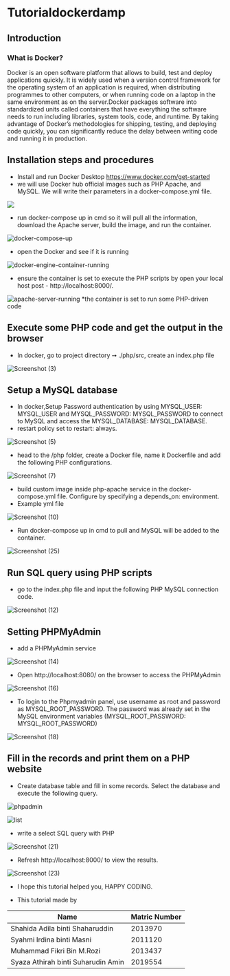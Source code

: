 # Tutorialdockerdamp

## Introduction 
### What is Docker?
Docker is an open software platform that allows to build, test and deploy applications quickly.
It is widely used when a version control framework for the operating system of an application is 
required, when distributing programmes to other computers, or when running code on a laptop in the
same environment as on the server.Docker packages software into standardized units called containers 
that have everything the software needs to run including libraries, system tools, code, and runtime.
By taking advantage of Docker’s methodologies for shipping, testing, and deploying code quickly, you 
can significantly reduce the delay between writing code and running it in production.

## Installation steps and procedures

* Install and run Docker Desktop
https://www.docker.com/get-started
*  we will use Docker hub official images such as PHP Apache, and MySQL. We will write their parameters in a docker-compose.yml file. 
 
  ![](https://user-images.githubusercontent.com/107705027/174447896-8ae84c55-ff38-4e1e-b891-1b8d8fcbf6c6.jpeg)   
* run docker-compose up in cmd so it will pull all the information, download the Apache server, build the image, and run the container.
 
![docker-compose-up](https://user-images.githubusercontent.com/107705027/174448169-3e24c646-b626-4005-8055-e47ef9ce75fd.png)
* open the Docker and see if it is running          
                           
![docker-engine-container-running](https://user-images.githubusercontent.com/107705027/174448245-739e22f0-517a-4b93-a294-23dadc01e081.png)
* ensure the container is set to execute the PHP scripts by open your local host post -  http://localhost:8000/.
 
![apache-server-running](https://user-images.githubusercontent.com/107705027/174448291-aa4312f1-58b7-436c-b339-d06c8d35dbe7.png)
*the container is set to run some PHP-driven code

## Execute some PHP code and get the output in the browser
* In docker, go to project directory ➙ ./php/src, create an index.php file        
                      
![Screenshot (3)](https://user-images.githubusercontent.com/107705027/174448487-550818b9-facf-4196-8b8b-b6717701c06c.png)

## Setup a MySQL database
* In docker,Setup Password authentication by using MYSQL_USER: MYSQL_USER and MYSQL_PASSWORD: MYSQL_PASSWORD to connect to MySQL and access the MYSQL_DATABASE: MYSQL_DATABASE.
* restart policy set to restart: always.                          

![Screenshot (5)](https://user-images.githubusercontent.com/107705027/174448645-90e87c66-e4c0-4f17-b2cc-f0d385c5a976.png)
* head to the /php folder, create a Docker file, name it Dockerfile and add the following PHP configurations.

![Screenshot (7)](https://user-images.githubusercontent.com/107705027/174448836-ca2f9674-bd48-4f8a-bacc-fce77840ba20.png)
* build custom image inside php-apache service in the docker-compose.yml file. Configure by specifying a depends_on: environment.
* Example yml file              
                    
![Screenshot (10)](https://user-images.githubusercontent.com/107705027/174449253-2305257f-4ae1-4cbd-a34d-029418aa18c9.png)
* Run docker-compose up in cmd to pull and MySQL will be added to the container.    
              
![Screenshot (25)](https://user-images.githubusercontent.com/107705027/174451308-17586fb2-3e6d-4d4e-9aaf-8d688a464ad3.png)

## Run SQL query using PHP scripts
* go to the index.php file and input the following PHP MySQL connection code.                     
 
![Screenshot (12)](https://user-images.githubusercontent.com/107705027/174449532-dfcfa7f9-31b1-447d-8281-3a4a68b0cddd.png)

## Setting PHPMyAdmin
* add a PHPMyAdmin service                  
 
![Screenshot (14)](https://user-images.githubusercontent.com/107705027/174449642-88b084ee-c5e2-4d62-ae6e-14c91177243c.png)
* Open http://localhost:8080/ on the browser to access the PHPMyAdmin        
 
![Screenshot (16)](https://user-images.githubusercontent.com/107705027/174449691-90acb154-7dd1-4d0c-b54a-8fef555c7dbb.png)
* To login to the Phpmyadmin panel, use username as root and password as MYSQL_ROOT_PASSWORD. 
The password was already set in the MySQL environment variables (MYSQL_ROOT_PASSWORD: MYSQL_ROOT_PASSWORD)

![Screenshot (18)](https://user-images.githubusercontent.com/107705027/174449800-a490f2d1-fa35-49f9-9816-00cf7fcae3d7.png)

## Fill in the records and print them on a PHP website
* Create database table and fill in some records. Select the database and execute the following query.

![phpadmin](https://user-images.githubusercontent.com/107705027/174450385-145f79a9-966c-4f6f-845b-78022b9cb5e0.jpeg)

![list](https://user-images.githubusercontent.com/107705027/174451391-f95f4728-58d5-486d-a68b-ba5e90830fb3.jpeg)


 * write a select SQL query with PHP       
                
  ![Screenshot (21)](https://user-images.githubusercontent.com/107705027/174450547-2426b39a-bb43-4718-99dc-c6693f302674.png)
  * Refresh http://localhost:8000/ to view the results.  
                        
![Screenshot (23)](https://user-images.githubusercontent.com/107705027/174450614-e96610d5-5fc8-4ad9-8b47-92d7038c9655.png)
* I hope this tutorial helped you, HAPPY CODING. 

* This tutorial made by 

Name | Matric Number
------------ | -------------
Shahida Adila binti Shaharuddin | 2013970
Syahmi Irdina binti Masni  | 2011120
Muhammad Fikri Bin M.Rozi | 2013437
Syaza Athirah binti Suharudin Amin | 2019554

